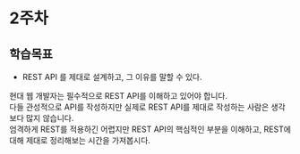 # 2주차

## 학습목표

- REST API 를 제대로 설계하고, 그 이유를 말할 수 있다.

현대 웹 개발자는 필수적으로 REST API를 이해하고 있어야 합니다.   
다들 관성적으로 API를 작성하지만 실제로 REST API를 제대로 작성하는 사람은 생각보다 많지 않습니다.   
엄격하게 REST를 적용하긴 어렵지만 REST API의 핵심적인 부분을 이해하고, REST에 대해 제대로 정리해보는 시간을 가져봅시다.
